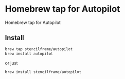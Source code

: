 # Homebrew tap for Autopilot
Homebrew tap for Autopilot

## Install

```sh
brew tap stencilframe/autopilot
brew install autopilot
```

or just

```sh
brew install stencilframe/autopilot
```
